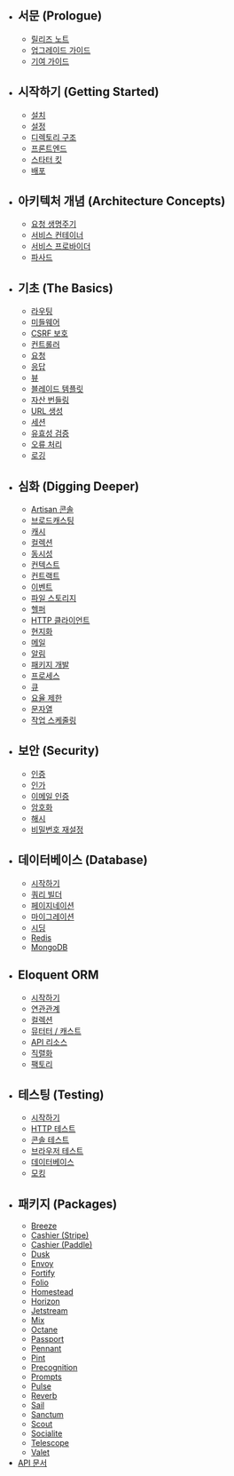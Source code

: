 - ## 서문 (Prologue)
    - [릴리즈 노트](/docs/11.x/releases)
    - [업그레이드 가이드](/docs/11.x/upgrade)
    - [기여 가이드](/docs/11.x/contributions)
- ## 시작하기 (Getting Started)
    - [설치](/docs/11.x/installation)
    - [설정](/docs/11.x/configuration)
    - [디렉토리 구조](/docs/11.x/structure)
    - [프론트엔드](/docs/11.x/frontend)
    - [스타터 킷](/docs/11.x/starter-kits)
    - [배포](/docs/11.x/deployment)
- ## 아키텍처 개념 (Architecture Concepts)
    - [요청 생명주기](/docs/11.x/lifecycle)
    - [서비스 컨테이너](/docs/11.x/container)
    - [서비스 프로바이더](/docs/11.x/providers)
    - [파사드](/docs/11.x/facades)
- ## 기초 (The Basics)
    - [라우팅](/docs/11.x/routing)
    - [미들웨어](/docs/11.x/middleware)
    - [CSRF 보호](/docs/11.x/csrf)
    - [컨트롤러](/docs/11.x/controllers)
    - [요청](/docs/11.x/requests)
    - [응답](/docs/11.x/responses)
    - [뷰](/docs/11.x/views)
    - [블레이드 템플릿](/docs/11.x/blade)
    - [자산 번들링](/docs/11.x/vite)
    - [URL 생성](/docs/11.x/urls)
    - [세션](/docs/11.x/session)
    - [유효성 검증](/docs/11.x/validation)
    - [오류 처리](/docs/11.x/errors)
    - [로깅](/docs/11.x/logging)
- ## 심화 (Digging Deeper)
    - [Artisan 콘솔](/docs/11.x/artisan)
    - [브로드캐스팅](/docs/11.x/broadcasting)
    - [캐시](/docs/11.x/cache)
    - [컬렉션](/docs/11.x/collections)
    - [동시성](/docs/11.x/concurrency)
    - [컨텍스트](/docs/11.x/context)
    - [컨트랙트](/docs/11.x/contracts)
    - [이벤트](/docs/11.x/events)
    - [파일 스토리지](/docs/11.x/filesystem)
    - [헬퍼](/docs/11.x/helpers)
    - [HTTP 클라이언트](/docs/11.x/http-client)
    - [현지화](/docs/11.x/localization)
    - [메일](/docs/11.x/mail)
    - [알림](/docs/11.x/notifications)
    - [패키지 개발](/docs/11.x/packages)
    - [프로세스](/docs/11.x/processes)
    - [큐](/docs/11.x/queues)
    - [요율 제한](/docs/11.x/rate-limiting)
    - [문자열](/docs/11.x/strings)
    - [작업 스케줄링](/docs/11.x/scheduling)
- ## 보안 (Security)
    - [인증](/docs/11.x/authentication)
    - [인가](/docs/11.x/authorization)
    - [이메일 인증](/docs/11.x/verification)
    - [암호화](/docs/11.x/encryption)
    - [해시](/docs/11.x/hashing)
    - [비밀번호 재설정](/docs/11.x/passwords)
- ## 데이터베이스 (Database)
    - [시작하기](/docs/11.x/database)
    - [쿼리 빌더](/docs/11.x/queries)
    - [페이지네이션](/docs/11.x/pagination)
    - [마이그레이션](/docs/11.x/migrations)
    - [시딩](/docs/11.x/seeding)
    - [Redis](/docs/11.x/redis)
    - [MongoDB](/docs/11.x/mongodb)
- ## Eloquent ORM
    - [시작하기](/docs/11.x/eloquent)
    - [연관관계](/docs/11.x/eloquent-relationships)
    - [컬렉션](/docs/11.x/eloquent-collections)
    - [뮤터터 / 캐스트](/docs/11.x/eloquent-mutators)
    - [API 리소스](/docs/11.x/eloquent-resources)
    - [직렬화](/docs/11.x/eloquent-serialization)
    - [팩토리](/docs/11.x/eloquent-factories)
- ## 테스팅 (Testing)
    - [시작하기](/docs/11.x/testing)
    - [HTTP 테스트](/docs/11.x/http-tests)
    - [콘솔 테스트](/docs/11.x/console-tests)
    - [브라우저 테스트](/docs/11.x/dusk)
    - [데이터베이스](/docs/11.x/database-testing)
    - [모킹](/docs/11.x/mocking)
- ## 패키지 (Packages)
    - [Breeze](/docs/11.x/starter-kits#laravel-breeze)
    - [Cashier (Stripe)](/docs/11.x/billing)
    - [Cashier (Paddle)](/docs/11.x/cashier-paddle)
    - [Dusk](/docs/11.x/dusk)
    - [Envoy](/docs/11.x/envoy)
    - [Fortify](/docs/11.x/fortify)
    - [Folio](/docs/11.x/folio)
    - [Homestead](/docs/11.x/homestead)
    - [Horizon](/docs/11.x/horizon)
    - [Jetstream](https://jetstream.laravel.com)
    - [Mix](/docs/11.x/mix)
    - [Octane](/docs/11.x/octane)
    - [Passport](/docs/11.x/passport)
    - [Pennant](/docs/11.x/pennant)
    - [Pint](/docs/11.x/pint)
    - [Precognition](/docs/11.x/precognition)
    - [Prompts](/docs/11.x/prompts)
    - [Pulse](/docs/11.x/pulse)
    - [Reverb](/docs/11.x/reverb)
    - [Sail](/docs/11.x/sail)
    - [Sanctum](/docs/11.x/sanctum)
    - [Scout](/docs/11.x/scout)
    - [Socialite](/docs/11.x/socialite)
    - [Telescope](/docs/11.x/telescope)
    - [Valet](/docs/11.x/valet)
- [API 문서](https://api.laravel.com/docs/11.x)